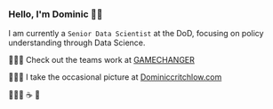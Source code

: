 ### Hello, I'm Dominic 👋🏽

I am currently a `Senior Data Scientist` at the DoD, focusing on policy understanding through Data Science.

👷🏽‍♂  Check out the teams work at [GAMECHANGER](https://github.com/dod-advana/gamechanger)

💁🏽‍♂  I take the occasional picture at [Dominiccritchlow.com](https://dominiccritchlow.com/photography)
 
🧗🏽‍♂ ☕ 📸
